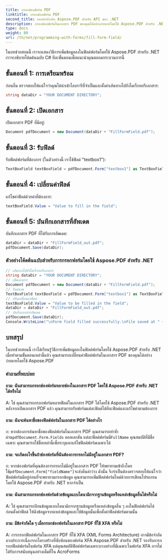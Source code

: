 ```yaml
---
title: กรอกช่องฟอร์ม PDF
linktitle: กรอกช่องฟอร์ม PDF
second_title: เอกสารอ้างอิง Aspose.PDF สำหรับ API ของ .NET
description: กรอกช่องฟอร์มในเอกสาร PDF ของคุณได้อย่างง่ายดายโดยใช้ Aspose.PDF สำหรับ .NET
type: docs
weight: 80
url: /th/net/programming-with-forms/fill-form-field/
---
```

ในบทช่วยสอนนี้ เราจะแสดงวิธีการเพิ่มข้อมูลลงในฟิลด์ฟอร์มโดยใช้ Aspose.PDF สำหรับ .NET เราจะอธิบายโค้ดต้นฉบับ C# ทีละขั้นตอนเพื่อแนะนำคุณตลอดกระบวนการนี้

## ขั้นตอนที่ 1: การเตรียมพร้อม

ก่อนอื่น ตรวจสอบให้แน่ใจว่าคุณได้นำเข้าไลบรารีที่จำเป็นและตั้งค่าเส้นทางไปยังไดเร็กทอรีเอกสาร:

```csharp
string dataDir = "YOUR DOCUMENT DIRECTORY";
```

## ขั้นตอนที่ 2: เปิดเอกสาร

เปิดเอกสาร PDF ที่มีอยู่:

```csharp
Document pdfDocument = new Document(dataDir + "FillFormField.pdf");
```

## ขั้นตอนที่ 3: รับฟิลด์

รับฟิลด์ฟอร์มที่ต้องการ (ในตัวอย่างนี้ เราใช้ฟิลด์ "textbox1"):

```csharp
TextBoxField textBoxField = pdfDocument.Form["textbox1"] as TextBoxField;
```

## ขั้นตอนที่ 4: เปลี่ยนค่าฟิลด์

แก้ไขค่าฟิลด์ด้วยค่าที่ต้องการ:

```csharp
textBoxField.Value = "Value to fill in the field";
```

## ขั้นตอนที่ 5: บันทึกเอกสารที่อัพเดต

บันทึกเอกสาร PDF ที่ได้รับการอัพเดต:

```csharp
dataDir = dataDir + "FillFormField_out.pdf";
pdfDocument.Save(dataDir);
```

### ตัวอย่างโค้ดต้นฉบับสำหรับการกรอกฟอร์มโดยใช้ Aspose.PDF สำหรับ .NET 
```csharp
// เส้นทางไปยังไดเร็กทอรีเอกสาร
string dataDir = "YOUR DOCUMENT DIRECTORY";
// เปิดเอกสาร
Document pdfDocument = new Document(dataDir + "FillFormField.pdf");
// รับสนาม
TextBoxField textBoxField = pdfDocument.Form["textbox1"] as TextBoxField;
// ปรับเปลี่ยนค่าฟิลด์
textBoxField.Value = "Value to be filled in the field";
dataDir = dataDir + "FillFormField_out.pdf";
// บันทึกเอกสารอัพเดต
pdfDocument.Save(dataDir);
Console.WriteLine("\nForm field filled successfully.\nFile saved at " + dataDir);
```

## บทสรุป

ในบทช่วยสอนนี้ เราได้เรียนรู้วิธีการเพิ่มข้อมูลลงในฟิลด์ฟอร์มโดยใช้ Aspose.PDF สำหรับ .NET เมื่อทำตามขั้นตอนเหล่านี้แล้ว คุณสามารถเปลี่ยนค่าฟิลด์ฟอร์มในเอกสาร PDF ของคุณได้อย่างง่ายดายโดยใช้ Aspose.PDF

### คำถามที่พบบ่อย

#### ถาม: ฉันสามารถกรอกช่องฟอร์มหลายช่องในเอกสาร PDF โดยใช้ Aspose.PDF สำหรับ .NET ได้หรือไม่

A: ใช่ คุณสามารถกรอกฟอร์มหลายฟิลด์ในเอกสาร PDF ได้โดยใช้ Aspose.PDF สำหรับ .NET หลังจากเปิดเอกสาร PDF แล้ว คุณสามารถรับฟอร์มแต่ละฟิลด์ได้ทีละฟิลด์และแก้ไขค่าตามต้องการ

#### ถาม: ฉันจะค้นหาชื่อของฟิลด์ฟอร์มในเอกสาร PDF ได้อย่างไร

 ก: หากต้องการค้นหาชื่อของฟิลด์ฟอร์มในเอกสาร PDF คุณสามารถทำซ้ำผ่าน`pdfDocument.Form.Fields` คอลเลกชัน แต่ละฟิลด์ฟอร์มมี`FullName` คุณสมบัติที่มีชื่อเฉพาะ คุณสามารถใช้ชื่อเหล่านี้เพื่อระบุและแก้ไขฟิลด์ฟอร์มเฉพาะได้

#### ถาม: จะเกิดอะไรขึ้นถ้าช่องฟอร์มที่ฉันต้องการกรอกไม่มีอยู่ในเอกสาร PDF?

 ก: หากช่องฟอร์มที่คุณต้องการกรอกไม่มีอยู่ในเอกสาร PDF ให้พยายามเข้าถึงโดยใช้`pdfDocument.Form["fieldName"]`จะส่งคืนค่าว่าง ดังนั้น จึงจำเป็นต้องตรวจสอบให้แน่ใจว่าฟิลด์ฟอร์มมีอยู่ก่อนที่จะพยายามกรอกข้อมูล คุณสามารถเพิ่มฟิลด์ฟอร์มใหม่ด้วยการเขียนโปรแกรมโดยใช้ Aspose.PDF สำหรับ .NET หากจำเป็น

#### ถาม: ฉันสามารถกรอกช่องฟอร์มด้วยข้อมูลแบบไดนามิกจากฐานข้อมูลหรือแหล่งข้อมูลอื่นได้หรือไม่

A: ใช่ คุณสามารถป้อนข้อมูลแบบไดนามิกจากฐานข้อมูลหรือแหล่งข้อมูลอื่น ๆ ลงในฟิลด์ฟอร์มได้ ก่อนตั้งค่าฟิลด์ ให้ดึงข้อมูลจากแหล่งข้อมูลและใช้ข้อมูลนั้นเพื่อตั้งค่าฟิลด์ฟอร์มตามนั้น

#### ถาม: มีข้อจำกัดใด ๆ เมื่อกรอกช่องฟอร์มในเอกสาร PDF ที่ใช้ XFA หรือไม่

A: การกรอกฟิลด์ฟอร์มในเอกสาร PDF ที่ใช้ XFA (XML Forms Architecture) อาจมีข้อจำกัดบางประการเนื่องจากโครงสร้างที่ซับซ้อนของฟอร์ม XFA Aspose.PDF สำหรับ .NET รองรับการกรอกฟิลด์ฟอร์มในฟอร์ม XFA แต่คุณสมบัติฟิลด์ฟอร์มเฉพาะบางอย่างที่มีเฉพาะในฟอร์ม XFA อาจไม่ได้รับการสนับสนุนอย่างเต็มที่ใน AcroForms